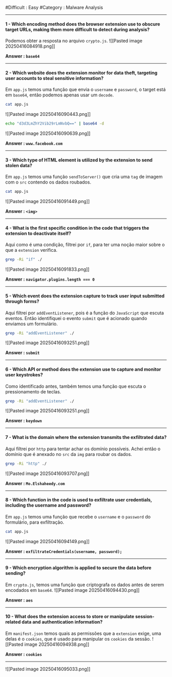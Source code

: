 #Difficult : Easy
#Category : Malware Analysis
***
#### 1 - Which encoding method does the browser extension use to obscure target URLs, making them more difficult to detect during analysis?
Podemos obter a resposta no arquivo `crypto.js`.
![[Pasted image 20250416084918.png]]

**Answer : `base64`**
***
#### 2 - Which website does the extension monitor for data theft, targeting user accounts to steal sensitive information?
Em `app.js` temos uma função que envia o `username` e `password`, o target está em `base64`, então podemos apenas usar um `decode`.
```bash
cat app.js
```
![[Pasted image 20250416090443.png]]

```bash
echo "d3d3LmZhY2Vib29rLmNvbQ==" | base64 -d
```
![[Pasted image 20250416090639.png]]

**Answer : `www.facebook.com`**
***
#### 3 - Which type of HTML element is utilized by the extension to send stolen data?
Em `app.js` temos uma função `sendToServer()` que cria uma `tag` de imagem com o `src` contendo os dados roubados.
```bash
cat app.js
```
![[Pasted image 20250416091449.png]]

**Answer : `<img>`**
***
#### 4 - What is the first specific condition in the code that triggers the extension to deactivate itself?
Aqui como é uma condição, filtrei por `if`, para ter uma noção maior sobre o que a `extension` verifica.
```bash
grep -Ri "if" ./
```
![[Pasted image 20250416091833.png]]

**Answer : `navigator.plugins.length === 0`**
***
#### 5 - Which event does the extension capture to track user input submitted through forms?
Aqui filtrei por `addEventListener`, pois é a função do `JavaScript` que escuta eventos. Então identifiquei o evento `submit` que é acionado quando enviamos um formulário.
```bash
grep -Ri "addEventListener" ./
```
![[Pasted image 20250416093251.png]]

**Answer : `submit`**
***
#### 6 - Which API or method does the extension use to capture and monitor user keystrokes?
Como identificado antes, também temos uma função que escuta o pressionamento de teclas.
```bash
grep -Ri "addEventListener" ./
```
![[Pasted image 20250416093251.png]]

**Answer : `keydown`**
***
#### 7 - What is the domain where the extension transmits the exfiltrated data?
Aqui filtrei por `http` para tentar achar os domínio possíveis. Achei então o domínio que é anexado no `src` da `img` para roubar os dados.
```bash
grep -Ri "http" ./
```
![[Pasted image 20250416093707.png]]

**Answer : `Mo.Elshaheedy.com`**
***
#### 8 - Which function in the code is used to exfiltrate user credentials, including the username and password?
Em `app.js` temos uma função que recebe o `username` e o `password` do formulário, para exfiltração.
```bash
cat app.js
```
![[Pasted image 20250416094149.png]]

**Answer : `exfiltrateCredentials(username, password);`**
***
#### 9 - Which encryption algorithm is applied to secure the data before sending?
Em `crypto.js`, temos uma função que criptografa os dados antes de serem encodados em `base64`.
![[Pasted image 20250416094430.png]]

**Answer : `aes`**
***
#### 10 - What does the extension access to store or manipulate session-related data and authentication information?
Em `manifest.json` temos quais as permissões que a `extension` exige, uma delas é o `cookies`, que é usado para manipular os `cookies` da sessão.
![[Pasted image 20250416094938.png]]

**Answer : `cookies`**
***

![[Pasted image 20250416095033.png]]